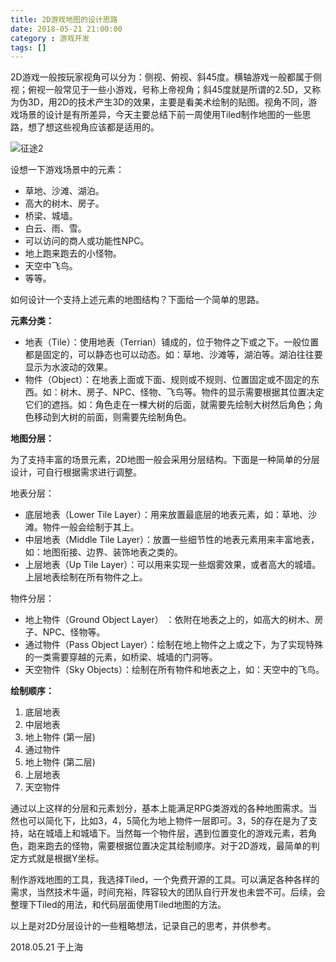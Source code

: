 ```yaml
---
title: 2D游戏地图的设计思路
date: 2018-05-21 21:00:00
category : 游戏开发
tags: []
---
```


2D游戏一般按玩家视角可以分为：侧视、俯视、斜45度。横轴游戏一般都属于侧视；俯视一般常见于一些小游戏，号称上帝视角；斜45度就是所谓的2.5D，又称为伪3D，用2D的技术产生3D的效果，主要是看美术绘制的贴图。视角不同，游戏场景的设计是有所差异，今天主要总结下前一周使用Tiled制作地图的一些思路，想了想这些视角应该都是适用的。

![征途2](/images/zt2.jpg)

设想一下游戏场景中的元素：
 - 草地、沙滩、湖泊。
 - 高大的树木、房子。
 - 桥梁、城墙。
 - 白云、雨、雪。
 - 可以访问的商人或功能性NPC。
 - 地上跑来跑去的小怪物。
 - 天空中飞鸟。
 - 等等。

如何设计一个支持上述元素的地图结构？下面给一个简单的思路。

<!--more-->

**元素分类：**

 - 地表（Tile）：使用地表（Terrian）铺成的，位于物件之下或之下。一般位置都是固定的，可以静态也可以动态。如：草地、沙滩等，湖泊等。湖泊往往要显示为水波动的效果。
 - 物件（Object）：在地表上面或下面、规则或不规则、位置固定或不固定的东西。如：树木、房子、NPC、怪物、飞鸟等。物件的显示需要根据其位置决定它们的遮挡。如：角色走在一棵大树的后面，就需要先绘制大树然后角色；角色移动到大树的前面，则需要先绘制角色。


**地图分层：**

为了支持丰富的场景元素，2D地图一般会采用分层结构。下面是一种简单的分层设计，可自行根据需求进行调整。

地表分层：
 - 底层地表（Lower Tile Layer）：用来放置最底层的地表元素，如：草地、沙滩。物件一般会绘制于其上。
 - 中层地表（Middle Tile Layer）：放置一些细节性的地表元素用来丰富地表，如：地图衔接、边界、装饰地表之类的。
 - 上层地表（Up Tile Layer）：可以用来实现一些烟雾效果，或者高大的城墙。上层地表绘制在所有物件之上。

物件分层：
 - 地上物件（Ground Object Layer） ：依附在地表之上的，如高大的树木、房子、NPC、怪物等。
 - 通过物件（Pass Object Layer）：绘制在地上物件之上或之下，为了实现特殊的一类需要穿越的元素，如桥梁、城墙的门洞等。
 - 天空物件（Sky Objects）：绘制在所有物件和地表之上，如：天空中的飞鸟。

**绘制顺序：**

1. 底层地表
2. 中层地表
3. 地上物件 (第一层)
4. 通过物件
5. 地上物件 (第二层)
6. 上层地表
7. 天空物件

通过以上这样的分层和元素划分，基本上能满足RPG类游戏的各种地图需求。当然也可以简化下，比如3，4，5简化为地上物件一层即可。3，5的存在是为了支持，站在城墙上和城墙下。当然每一个物件层，遇到位置变化的游戏元素，若角色，跑来跑去的怪物，需要根据位置决定其绘制顺序。对于2D游戏，最简单的判定方式就是根据Y坐标。

制作游戏地图的工具，我选择Tiled，一个免费开源的工具。可以满足各种各样的需求，当然技术牛逼，时间充裕，阵容较大的团队自行开发也未尝不可。后续，会整理下Tiled的用法，和代码层面使用Tiled地图的方法。

以上是对2D分层设计的一些粗略想法，记录自己的思考，并供参考。

2018.05.21 于上海
